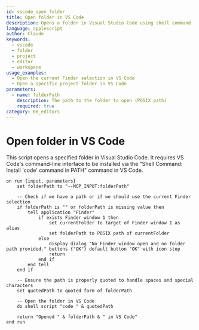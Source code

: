 ```yaml
---
id: vscode_open_folder
title: Open folder in VS Code
description: Opens a folder in Visual Studio Code using shell command
language: applescript
author: Claude
keywords:
  - vscode
  - folder
  - project
  - editor
  - workspace
usage_examples:
  - Open the current Finder selection in VS Code
  - Open a specific project folder in VS Code
parameters:
  - name: folderPath
    description: The path to the folder to open (POSIX path)
    required: true
category: 08_editors
---
```


# Open folder in VS Code

This script opens a specified folder in Visual Studio Code. It requires VS Code's command-line interface to be installed via the "Shell Command: Install 'code' command in PATH" command in VS Code.

```applescript
on run {input, parameters}
    set folderPath to "--MCP_INPUT:folderPath"
    
    -- Check if we have a path or if we should use the current Finder selection
    if folderPath is "" or folderPath is missing value then
        tell application "Finder"
            if exists Finder window 1 then
                set currentFolder to target of Finder window 1 as alias
                set folderPath to POSIX path of currentFolder
            else
                display dialog "No Finder window open and no folder path provided." buttons {"OK"} default button "OK" with icon stop
                return
            end if
        end tell
    end if
    
    -- Ensure the path is properly quoted to handle spaces and special characters
    set quotedPath to quoted form of folderPath
    
    -- Open the folder in VS Code
    do shell script "code " & quotedPath
    
    return "Opened " & folderPath & " in VS Code"
end run
```
